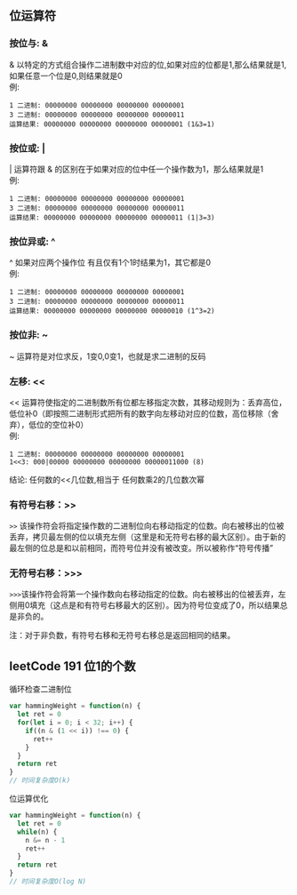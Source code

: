 ## 位运算符
### 按位与: &
& 以特定的方式组合操作二进制数中对应的位,如果对应的位都是1,那么结果就是1,如果任意一个位是0,则结果就是0  
例:
```
1 二进制: 00000000 00000000 00000000 00000001
3 二进制: 00000000 00000000 00000000 00000011
运算结果: 00000000 00000000 00000000 00000001 (1&3=1)
```
### 按位或: |
| 运算符跟 & 的区别在于如果对应的位中任一个操作数为1，那么结果就是1  
例:
```
1 二进制: 00000000 00000000 00000000 00000001
3 二进制: 00000000 00000000 00000000 00000011
运算结果: 00000000 00000000 00000000 00000011 (1|3=3)
```
### 按位异或: ^
^ 如果对应两个操作位 有且仅有1个1时结果为1，其它都是0  
例:
```
1 二进制: 00000000 00000000 00000000 00000001
3 二进制: 00000000 00000000 00000000 00000011
运算结果: 00000000 00000000 00000000 00000010 (1^3=2)
```
### 按位非: ~
~ 运算符是对位求反，1变0,0变1，也就是求二进制的反码
### 左移: <<
<< 运算符使指定的二进制数所有位都左移指定次数，其移动规则为：丢弃高位，低位补0（即按照二进制形式把所有的数字向左移动对应的位数，高位移除（舍弃），低位的空位补0）  
例:
```
1 二进制: 00000000 00000000 00000000 00000001
1<<3: 000|00000 00000000 00000000 00000011000 (8)
```
结论: 任何数的<<几位数,相当于 任何数乘2的几位数次幂
### 有符号右移：>>
`>>` 该操作符会将指定操作数的二进制位向右移动指定的位数。向右被移出的位被丢弃，拷贝最左侧的位以填充左侧（这里是和无符号右移的最大区别）。由于新的最左侧的位总是和以前相同，而符号位并没有被改变。所以被称作“符号传播”
### 无符号右移：>>>
`>>>`该操作符会将第一个操作数向右移动指定的位数。向右被移出的位被丢弃，左侧用0填充（这点是和有符号右移最大的区别）。因为符号位变成了0，所以结果总是非负的。

注：对于非负数，有符号右移和无符号右移总是返回相同的结果。

## leetCode 191  位1的个数
循环检查二进制位
```js
var hammingWeight = function(n) {
  let ret = 0
  for(let i = 0; i < 32; i++) {
    if((n & (1 << i)) !== 0) {
      ret++
    }
  }
  return ret
}
// 时间复杂度O(k)
```
位运算优化
```js
var hammingWeight = function(n) {
  let ret = 0
  while(n) {
    n &= n - 1
    ret++
  }
  return ret
}
// 时间复杂度O(log N)
```